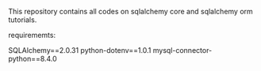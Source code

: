 This repository contains all codes on sqlalchemy core and sqlalchemy orm tutorials.

requirememts:

SQLAlchemy==2.0.31
python-dotenv==1.0.1
mysql-connector-python==8.4.0
